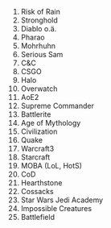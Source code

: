 1. Risk of Rain
2. Stronghold
3. Diablo o.ä.
4. Pharao
5. Mohrhuhn
6. Serious Sam
7. C&C
8. CSGO
9. Halo
10. Overwatch
11. AoE2
12. Supreme Commander
13. Battlerite
14. Age of Mythology
15. Civilization
16. Quake
17. Warcraft3
18. Starcraft
19. MOBA (LoL, HotS)
20. CoD
21. Hearthstone
22. Cossacks
23. Star Wars Jedi Academy
24. Impossible Creatures
25. Battlefield

